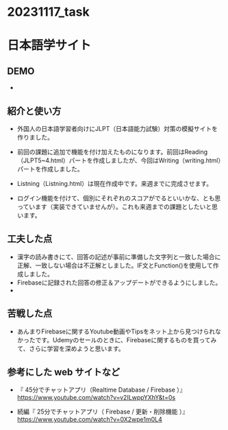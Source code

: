 # 20231117_task

# 日本語学サイト

## DEMO

  - 

## 紹介と使い方

  - 外国人の日本語学習者向けにJLPT（日本語能力試験）対策の模擬サイトを作りました。

  - 前回の課題に追加で機能を付け加えたものになります。前回はReading（JLPT5~4.html）パートを作成しましたが、今回はWriting（writing.html）パートを作成しました。
  - Listning（Listning.html）は現在作成中です。来週までに完成させます。
  - ログイン機能を付けて、個別にそれぞれのスコアがでるといいかな、とも思っています（実装できていませんが）。これも来週までの課題としたいと思います。

## 工夫した点

  - 漢字の読み書きにて、回答の記述が事前に準備した文字列と一致した場合に正解、一致しない場合は不正解としました。IF文とFunction()を使用して作成しました。
  - Firebaseに記録された回答の修正＆アップデートができるようにしました。
  - 

## 苦戦した点

  - あんまりFirebaseに関するYoutube動画やTipsをネット上から見つけられなかったです。Udemyのセールのときに、Firebaseに関するものを買ってみて、さらに学習を深めようと思います。

## 参考にした web サイトなど

  - 『 45分でチャットアプリ（Realtime Database / Firebase ）』
https://www.youtube.com/watch?v=v2ILwppYXhY&t=0s

  - 続編『 25分でチャットアプリ（ Firebase / 更新・削除機能 ）』
https://www.youtube.com/watch?v=0X2wpe1m0L4

